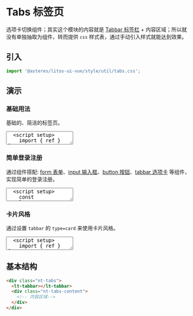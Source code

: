 # Tabs 标签页

选项卡切换组件；其实这个模块的内容就是 [Tabbar 标签栏](/components/tabbar) + 内容区域；所以就没有单独抽取为组件，转而提供 `css` 样式表，通过手动引入样式就能达到效果。

## 引入

```js
import '@asteres/litos-ui-vue/style/util/tabs.css';
```

## 演示

<script setup>
import { ref } from 'vue';
import { Tabbar, TabbarItem, Form, FormItem, Input, Button } from '../../src'

const active = ref('1');

const templateType = ref('login');
const loginParams = ref({
  username: '',
  password: ''
});
const registParams = ref({
  username: '',
  password: '',
  password2: ''
})
const loginRules = [
  {
    key: 'username',
    rules: ['required'],
    message: '用户名不能为空'
  },
  {
    key: 'password',
    rules: [/^(?=.*[0-9])(?=.*[a-zA-Z])([a-zA-Z0-9]{6,15})$/],
    message: '密码为6~15位字母+数字'
  }
];
const registRules = [
  {
    key: 'username',
    rules: ['required'],
    message: '用户名不能为空'
  },
  {
    key: 'password',
    rules: [/^(?=.*[0-9])(?=.*[a-zA-Z])([a-zA-Z0-9]{6,15})$/],
    message: '密码为6~15位字母+数字'
  },
  {
    key: 'password2',
    rules: ['required', 'same:password'],
    message: '两次密码输入不一致'
  }
]
</script>

### 基础用法

基础的、简洁的标签页。

<ClientOnly>
  <CodePreview>
  <textarea lang="vue">
  <script setup>
    import { ref } from 'vue';
    const active = ref('1');
  </script>
  <template>
  <div class="nt-tabs">
    <lt-tabbar v-model="active" type="bar">
      <lt-tabbar-item name="1">标签一</lt-tabbar-item>
      <lt-tabbar-item name="2">标签二</lt-tabbar-item>
    </lt-tabbar>
    <div class="nt-tabs-content">
      <div v-if="active === '1'">标签一</div>
      <div v-if="active === '2'">标签二</div>
    </div>
  </div>
  </template>
  </textarea>
  <template #preview>
  <div class="nt-tabs">
    <Tabbar v-model="active" type="bar">
      <TabbarItem name="1">标签一</TabbarItem>
      <TabbarItem name="2">标签二</TabbarItem>
    </Tabbar>
    <div class="nt-tabs-content">
      <div v-if="active === '1'">标签一</div>
      <div v-if="active === '2'">标签二</div>
    </div>
  </div>
  </template>
  </CodePreview>
</ClientOnly>

### 简单登录注册

通过组件搭配: [form 表单](/components/form)、[input 输入框](/components/input)、[button 按钮](/components/button)、[tabbar 选项卡](/components/tabbar) 等组件，实现简单的登录注册。

<ClientOnly>
  <CodePreview>
  <textarea lang="vue">
  <script setup>
    const templateType = ref('login');
    const loginParams = ref({
      username: '',
      password: ''
    });
    const registParams = ref({
      username: '',
      password: '',
      password2: ''
    })
    const loginRules = [
      {
        key: 'username',
        rules: ['required'],
        message: '用户名不能为空'
      },
      {
        key: 'password',
        rules: [/^(?=.*[0-9])(?=.*[a-zA-Z])([a-zA-Z0-9]{6,15})$/],
        message: '密码为6~15位字母+数字'
      }
    ];
    const registRules = [
      {
        key: 'username',
        rules: ['required'],
        message: '用户名不能为空'
      },
      {
        key: 'password',
        rules: [/^(?=.*[0-9])(?=.*[a-zA-Z])([a-zA-Z0-9]{6,15})$/],
        message: '密码为6~15位字母+数字'
      },
      {
        key: 'password2',
        rules: ['required', 'same:password'],
        message: '两次密码输入不一致'
      }
    ]
  </script>
  <template>
    <div class="login-form-wrapper">
      <div class="nt-tabs">
        <lt-tabbar v-model="templateType" type="bar" justify-content="space-evenly">
          <lt-tabbar-item name="login">登录</lt-tabbar-item>
          <lt-tabbar-item name="regist">注册</lt-tabbar-item>
        </lt-tabbar>
        <div class="nt-tabs-content">
          <!-- 登录 -->
          <lt-form v-if="templateType === 'login'" :model="loginParams" :rules="loginRules">
            <lt-form-item label="用户名" required name="username">
              <lt-input placeholder="请输入用户名" v-model="loginParams.username"></lt-input>
            </lt-form-item>
            <lt-form-item label="密码" required name="password">
              <lt-input placeholder="请输入密码" v-model="loginParams.password" html-type="password"></lt-input>
            </lt-form-item>
            <lt-form-item label="">
              <lt-button html-type="submit">提交</lt-button>
            </lt-form-item>
          </lt-form>
          <!-- 注册 -->
          <lt-form v-if="templateType === 'regist'" :model="registParams" :rules="registRules">
            <lt-form-item label="用户名" required name="username">
              <lt-input placeholder="请输入用户名" v-model="registParams.username"></lt-input>
            </lt-form-item>
            <lt-form-item label="密码" required name="password">
              <lt-input placeholder="请输入密码" v-model="registParams.password" html-type="password"></lt-input>
            </lt-form-item>
            <lt-form-item label="确认密码" required name="password2">
              <lt-input placeholder="再次输入密码" v-model="registParams.password2" html-type="password"></lt-input>
            </lt-form-item>
            <lt-form-item label="">
              <lt-button html-type="submit">提交</lt-button>
            </lt-form-item>
          </lt-form>
        </div>
      </div>
    </div>
  </template>
  </textarea>
  <template #preview>
    <div class="login-form-wrapper">
      <div class="nt-tabs">
        <Tabbar v-model="templateType" type="bar" justify-content="space-evenly">
          <TabbarItem name="login">登录</TabbarItem>
          <TabbarItem name="regist">注册</TabbarItem>
        </Tabbar>
        <div class="nt-tabs-content">
          <!-- 登录 -->
          <Form v-if="templateType === 'login'" :model="loginParams" :rules="loginRules">
            <FormItem label="用户名" required name="username">
              <Input placeholder="请输入用户名" v-model="loginParams.username"></Input>
            </FormItem>
            <FormItem label="密码" required name="password">
              <Input placeholder="请输入密码" v-model="loginParams.password" html-type="password"></Input>
            </FormItem>
            <FormItem label="">
              <Button html-type="submit">提交</Button>
            </FormItem>
          </Form>
          <!-- 注册 -->
          <Form v-if="templateType === 'regist'" :model="registParams" :rules="registRules">
            <FormItem label="用户名" required name="username">
              <Input placeholder="请输入用户名" v-model="registParams.username"></Input>
            </FormItem>
            <FormItem label="密码" required name="password">
              <Input placeholder="请输入密码" v-model="registParams.password" html-type="password"></Input>
            </FormItem>
            <FormItem label="确认密码" required name="password2">
              <Input placeholder="再次输入密码" v-model="registParams.password2" html-type="password"></Input>
            </FormItem>
            <FormItem label="">
              <Button html-type="submit">提交</Button>
            </FormItem>
          </Form>
        </div>
      </div>
    </div>
  </template>
  </CodePreview>
</ClientOnly>

### 卡片风格

通过设置 `tabbar` 的 `type=card` 来使用卡片风格。

<ClientOnly>
  <CodePreview>
  <textarea lang="vue">
  <script setup>
    import { ref } from 'vue';
    const active = ref('1');
  </script>
  <template>
  <div class="nt-tabs">
    <lt-tabbar v-model="active" type="card">
      <lt-tabbar-item name="1">标签一</lt-tabbar-item>
      <lt-tabbar-item name="2">标签二</lt-tabbar-item>
    </lt-tabbar>
    <div class="nt-tabs-content">
      <div v-if="active === '1'">标签一</div>
      <div v-if="active === '2'">标签二</div>
    </div>
  </div>
  </template>
  </textarea>
  <template #preview>
  <div class="nt-tabs">
    <Tabbar v-model="active" type="card">
      <TabbarItem name="1">标签一</TabbarItem>
      <TabbarItem name="2">标签二</TabbarItem>
    </Tabbar>
    <div class="nt-tabs-content">
      <div v-if="active === '1'">标签一</div>
      <div v-if="active === '2'">标签二</div>
    </div>
  </div>
  </template>
  </CodePreview>
</ClientOnly>

## 基本结构

```html
<div class="nt-tabs">
  <lt-tabbar></lt-tabbar>
  <div class="nt-tabs-content">
    <!-- 内容区域-->
  </div>
</div>
```
